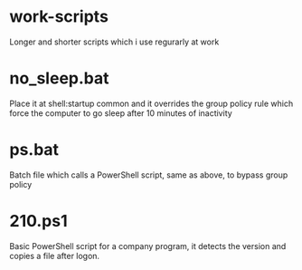 # work-scripts
Longer and shorter scripts which i use regurarly at work

# no_sleep.bat
Place it at shell:startup common and it overrides the group policy rule which force the computer to go sleep after 10 minutes of inactivity

# ps.bat
Batch file which calls a PowerShell script, same as above, to bypass group policy

# 210.ps1
Basic PowerShell script for a company program, it detects the version and copies a file after logon.
